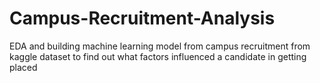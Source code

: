 # Campus-Recruitment-Analysis
EDA and building machine learning model from campus recruitment from kaggle dataset to find out what factors influenced a candidate in getting placed
